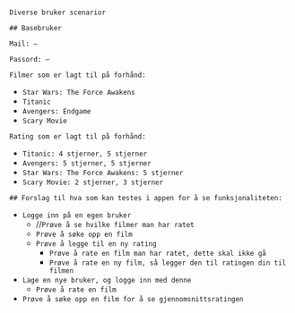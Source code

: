 # 

`Diverse bruker scenarior`

`## Basebruker`

`Mail: —`

`Passord: —`

`Filmer som er lagt til på forhånd:`

- `Star Wars: The Force Awakens`
- `Titanic`
- `Avengers: Endgame`
- `Scary Movie`

`Rating som er lagt til på forhånd:`

- `Titanic: 4 stjerner, 5 stjerner`
- `Avengers: 5 stjerner, 5 stjerner`
- `Star Wars: The Force Awakens: 5 stjerner`
- `Scary Movie: 2 stjerner, 3 stjerner`

`## Forslag til hva som kan testes i appen for å se funksjonaliteten:`

- `Logge inn på en egen bruker`
    - //`Prøve å se hvilke filmer man har ratet`
    - `Prøve å søke opp en film`
    - `Prøve å legge til en ny rating`
        - `Prøve å rate en film man har ratet, dette skal ikke gå`
        - `Prøve å rate en ny film, så legger den til ratingen din til filmen`
- `Lage en nye bruker, og logge inn med denne`
    - `Prøve å rate en film`
- `Prøve å søke opp en film for å se gjennomsnittsratingen`